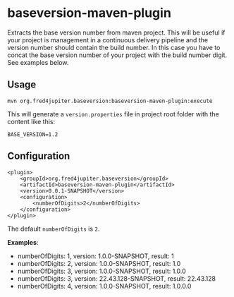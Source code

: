 baseversion-maven-plugin
========================

Extracts the base version number from maven project. This will be useful if your project is management in a continuous delivery pipeline and the version number should contain the build number. In this case you have to concat the base version number of your project with the build number digit. See examples below.

## Usage ##

	mvn org.fred4jupiter.baseversion:baseversion-maven-plugin:execute
	
This will generate a `version.properties` file in project root folder with the content like this:

	BASE_VERSION=1.2	

## Configuration ##

    <plugin>
        <groupId>org.fred4jupiter.baseversion</groupId>
        <artifactId>baseversion-maven-plugin</artifactId>
        <version>0.0.1-SNAPSHOT</version>
		<configuration>
			<numberOfDigits>2</numberOfDigits>
		</configuration>
    </plugin>

The default `numberOfDigits` is `2`.

**Examples**:

- numberOfDigits: 1, version: 1.0.0-SNAPSHOT, result: 1
- numberOfDigits: 2, version: 1.0.0-SNAPSHOT, result: 1.0
- numberOfDigits: 3, version: 1.0.0-SNAPSHOT, result: 1.0.0
- numberOfDigits: 3, version: 22.43.128-SNAPSHOT, result: 22.43.128
- numberOfDigits: 4, version: 1.0.0-SNAPSHOT, result: 1.0.0.0
 
